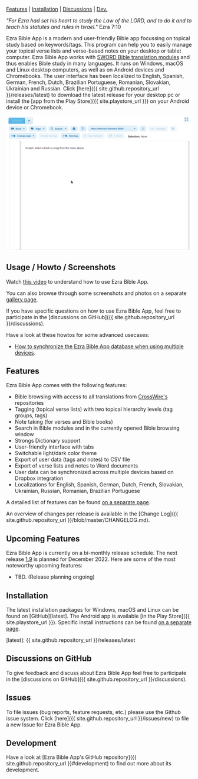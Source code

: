 <p id="navigation">
  <a href="#usage--howto--screenshots">Features</a> |
  <a href="#installation">Installation</a> |
  <a href="#discussions">Discussions</a> |
  <a href="#development">Dev.</a>
</p>

*"For Ezra had set his heart to study the Law of the LORD, and to do it and to teach his statutes and rules in Israel."* Ezra 7:10

Ezra Bible App is a modern and user-friendly Bible app focussing on topical study based on keywords/tags. This program can help you to easily manage your topical verse lists and verse-based notes on your desktop or tablet computer. Ezra Bible App works with [SWORD Bible translation modules](http://www.crosswire.org/sword) and thus enables Bible study in many languages. It runs on Windows, macOS and Linux desktop computers, as well as on Android devices and Chromebooks. The user interface has been localized to English, Spanish, German, French, Dutch, Brazilian Portuguese, Romanian, Slovakian, Ukrainian and Russian. Click [here]({{ site.github.repository_url }}/releases/latest) to download the latest release for your desktop pc or install the [app from the Play Store]({{ site.playstore_url }}) on your Android device or Chromebook.

<!--<div id="rotatingScreenshot" class="simpleBanner">
	<div class="bannerListWpr">
		<ul class="bannerList">
			<li class="default">
        <img alt="Ezra Bible App" src="/assets/screenshots/ezra_project_0_14_0_compact.png"/>
      </li>
			<li>
        <img alt="Ezra Bible App Night Mode" src="/assets/screenshots/ezra_project_night_mode_mac_compact.png"/>
      </li>
		</ul>
	</div>
</div>-->
<div class="demo">
  <img src="/assets/recordings/1.0.0_demo.gif">
</div>

<a name="usage--howto--screenshots"></a>

## Usage / Howto / Screenshots

Watch [this video](https://www.youtube.com/watch?v=b8gScfa0MqM) to understand how to use Ezra Bible App.

You can also browse through some screenshots and photos on a separate [gallery page](/gallery).

If you have specific questions on how to use Ezra Bible App, feel free to participate in the [discussions on GitHub]({{ site.github.repository_url }}/discussions).

Have a look at these howtos for some advanced usecases:

* [How to synchronize the Ezra Bible App database when using multiple devices](/howto/synchronize_database_with_multiple_devices).

<a name="features"></a>

## Features

Ezra Bible App comes with the following features:

* Bible browsing with access to all translations from [CrossWire's](http://www.crosswire.org) repositories 
* Tagging (topical verse lists) with two topical hierarchy levels (tag groups, tags)
* Note taking (for verses and Bible books)
* Search in Bible modules and in the currently opened Bible browsing window
* Strongs Dictionary support
* User-friendly interface with tabs
* Switchable light/dark color theme
* Export of user data (tags and notes) to CSV file
* Export of verse lists and notes to Word documents
* User data can be synchronized across multiple devices based on Dropbox integration
* Localizations for English, Spanish, German, Dutch, French, Slovakian, Ukrainian, Russian, Romanian, Brazilian Portuguese

A detailed list of features can be found [on a separate page](/features).

An overview of changes per release is available in the [Change Log]({{ site.github.repository_url }}/blob/master/CHANGELOG.md). 

## Upcoming Features

Ezra Bible App is currently on a bi-monthly release schedule. The next release [1.9](https://github.com/orgs/ezra-bible-app/projects/1/views/1) is planned for December 2022. Here are some of the most noteworthy upcoming features:

* TBD. (Release planning ongoing)

<a name="installation"></a>

## Installation
The latest installation packages for Windows, macOS and Linux can be found on [GitHub][latest]. The Android app is available [in the Play Store]({{ site.playstore_url }}). Specific install instructions can be found [on a separate page](/installation).

[latest]: {{ site.github.repository_url }}/releases/latest

<a name="discussions"></a>

## Discussions on GitHub
To give feedback and discuss about Ezra Bible App feel free to participate in the [discussions on GitHub]({{ site.github.repository_url }}/discussions).

## Issues
To file issues (bug reports, feature requests, etc.) please use the Github issue system.
Click [here]({{ site.github.repository_url }}/issues/new) to file a new Issue for Ezra Bible App.

<a name="development"></a>

## Development
Have a look at [Ezra Bible App's GitHub repository]({{ site.github.repository_url }}#development) to find out more about its development.
